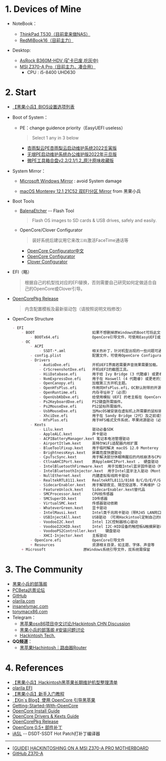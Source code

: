 # 1. Devices of Mine
- NoteBook：
	- [ThinkPad T530（目前拿来做NAS）](https://github.com/5T33Z0/Lenovo-T530-Hackintosh-OpenCore)
	- [RedMiBook16（目前主力）](https://github.com/XingKong746/RedmiBook16-Hackintosh)
	
- Desktop:
	- [AsRock B360M-HDV (矿卡已废,吃灰中)](https://github.com/RealKiro/Hackintosh)
	- [MSI Z370-A Pro（目前主力，凑合用）](https://github.com/FrostMiKu/msi-z370-hackintosh)
		- CPU : i5-8400 UHD630

# 2. Start
- [【黑果小兵】BIOS设置选项列表](https://blog.daliansky.net/macOS-Monterey-12.1-21C52-Release-version-with-OC-0.7.6-CLOVER-5143-and-FirPE-original-image.html#BIOS设置选项列表)
- Boot of System：
	- PE：change guidence priority（EasyUEFI useless）
		> Select 1 any in 3 below
		- [杏雨梨云PE杏雨梨云启动维护系统2022壬寅版](https://www.423down.com/7066.html)
		- [无垠PE启动维护系统办公维护版2022年元旦版](https://www.423down.com/13059.html)
		- [微PE工具箱合盘v2.2/2.1/1.2_原汁原味收藏版](https://www.423down.com/12632.html)

- System Mirror：	
	- [Microsoft Windows Mirror](https://next.itellyou.cn/) : avoid System damage 

	- [macOS Monterey 12.1 21C52 双EFI分区 Mirror](https://hongesttechnology-my.sharepoint.cn/:u:/g/personal/daliansky_hongesttechnology_partner_onmschina_cn1/EaWazjsAFhVAp7NqOEs_My0BvY3xpc4OPqRzWi2uQRjeYQ?e=i1XB6v) from 黑果小兵
	
- Boot Tools
	- [BalenaEtcher](https://etcher.io/) -- Flash Tool
		> Flash OS images to SD cards & USB drives, safely and easily.

	- OpenCore/Clover Configurator
		> 装好系统后建议用它来改`三码`激活FaceTime通话等
		- [OpenCore Configurator中文](http://bbs.pcbeta.com/viewthread-1838814-1-1.html)
		- [OpenCore Configurator](https://mackie100projects.altervista.org/download/occ/)
		- [Clover Configurator](https://mackie100projects.altervista.org/download/clover-configurator-global-edition/)
	
- EFI（略）
	> 根据自己的机型找对应的EFI替换，否则需要自己研究如何定做适合自己的OpenCore或Clover引导。	


- [OpenCorePkg Release](https://github.com/acidanthera/OpenCorePkg/releases)
	> 内含配置模板及最新驱动包（请按照说明文档修改）

- OpenCore Structure
    ```markdown
    - EFI
        - BOOT                          如果不想删掉原Windows的Boot可将此文件夹改名
            - BOOTx64.efi               OpenCore引导文件，可使用EasyUEFI或进PE模式添加并设置为系统第一启动项
        - OC
            - ACPI
                - SSDT-*.aml            相关热补丁，针对机型出现的一些问题可通过注入hot patch来解决
            - config.plist              配置文件，可使用OpenCore Configurator修改，注意要和添加的文件一一对应，不知道功能不要随意添加
            - Drivers
                - AudioDxe.efi          开机UEFI界面若需要声音效果需要加载。
                - CrScreenshotDxe.efi   开机UEFI的截图工具。
                - HiiDatabase.efi       用于给 Ivy Bridge (3 代酷睿) 或更老代主板上支持 UEFI 字体渲染, UEFI Shell 中文字渲染异常时使用, 新主板不需要。
                - NvmExpressDxe.efi     用于在 Haswell (4 代酷睿) 或更老的主板上支持 NVMe 硬盘, 新主板不需要。
                - OpenCanopy.efi        加载第三方开机主题。
                - OpenHfsPlus.efi       作用同HfsPlus.efi，OC默认附带的开源驱动
                - OpenRuntime.efi       内存寻址补丁（必须）
                - OpenUsbKbDxe.efi      给使用模拟 UEFI 的老主板在 OpenCore 界面正常输入用的, 请勿在 Ivy Bridge (3 代酷睿)及以上的主板上使用。
                - Ps2KeyboardDxe.efi    PS2键盘所需插件。
                - Ps2MouseDxe.efi       PS2鼠标所需插件。
                - UsbMouseDxe.efi       当MacOS被安装在虚拟机上所需要的鼠标插件。
                - XhciDxe.efi           用于在 Sandy Bridge（2代）及之前或更老的主板上加载XHCI控制器。
                - HfsPlus.efi           用于HFS格式文件系统，苹果闭源驱动（必须）
            - Kexts
                - Lilu.kext             驱动必备SDK
                - AppleALC.kext         声卡驱动
                - ACPIBatteryManager.kext 笔记本电池管理驱动
                - AirportItlwm.kext     英特尔WiFi适配器内核扩展
                - BlueToolFixup.kext    用于临时解决 macOS 12.0 Monterey 上各类蓝牙失效的问题（Monterey必须）
                - BrightnessKeys.kext   屏幕亮度快捷驱动
                - CpuTscSync.kext       用于解决部分休眠唤醒后的内核崩溃与CPU睡死问题的驱动补丁
                - CtlnaAHCIPort.kext    原AppleAHCIPort.kext ， 硬盘驱动
                - IntelBluetoothFirmware.kext  用于加载Intel蓝牙固件驱动（Monterey必须）
                - IntelBluetoothInjector.kext  用于Intel蓝牙注入驱动（Monterey必须）
                - NullEthernet.kext     内建虚拟有线网卡驱动
                - RealtekRTL8111.kext   RealtekRTL8111/8168 B/C/D/E/F/G/H等网卡驱动
                - SidecarEnabler.kext   用于解锁夜览、隔空投送等，不再维护（2021/10/06）
                - FeatureUnlock.kext    SidecarEnabler.kext替代品
                - SMCProcessor.kext     CPU核传感器
                - SMCSuperIO.kext       IO传感器       
                - VirtualSMC.kext       传感器驱动依赖  
                - WhateverGreen.kext    显卡驱动
                - IntelMausi.kext       Intel类千兆网卡驱动（带RJ45 LAN网口机器使用）
                - USBInjectAll.kext     USB驱动 （可用Hackintool定制自己的USB补丁）   
                - VoodooI2C.kext        Intel I2C控制器核心驱动
                - VoodooI2CHID.kext     Intel I2C-HID设备的触控板&触摸屏驱动
                - VoodooPS2Controller.kext    键盘驱动
                - XHCI-Injector.kext    主板驱动
            - OpenCore.efi              OpenCore引导文件
            + Resources                 资源相关目录，如主题、字体、声音等
        + Microsoft                 原Windows系统引导文件，双系统需保留

    ```
	
	
# 3. The Community
- [黑果小兵的部落阁](https://blog.daliansky.net/)
- [PCBeta远景论坛](https://bbs.pcbeta.com/)
- [GitHub](https://github.com/)
- [olarila.com](https://www.olarila.com/)
- [insanelymac.com](https://www.insanelymac.com/)
- [tonymacx86.com](https://www.tonymacx86.com/)
- Telegram：
	- [黑苹果osx86项目中文讨论/Hackintosh CHN Discussion](https://t.me/osx86zh)
	- [黑果小兵的部落阁 #安装问题讨论](https://t.me/macos_installer)
	- [Hackintosh Tech.](https://t.me/HackintoshTech)
- **QQ频道**：
	- [黑苹果Hachintosh｜路由器Router](https://qun.qq.com/qqweb/qunpro/share?_wv=3&_wwv=128&inviteCode=1D3zju&from=246610&biz=ka)

# 4. References
- [【黑果小兵】Hackintosh黑苹果长期维护机型整理清单](https://blog.daliansky.net/Hackintosh-long-term-maintenance-model-checklist.html)
- [olarila EFI](https://www.olarila.com/files)
- [【黑果小兵】新手入门教程](https://blog.daliansky.net/macOS-Monterey-12.1-21C52-Release-version-with-OC-0.7.6-CLOVER-5143-and-FirPE-original-image.html#新手入门教程)
- [【Xjn´s Blog】使用 OpenCore 引导黑苹果](https://blog.xjn819.com/post/opencore-guide.html)
- [Getting-Started-With-OpenCore](https://insanelymacdiscord.github.io/Getting-Started-With-OpenCore/)
- [OpenCore Install Guide](https://dortania.github.io/OpenCore-Install-Guide/)
- [OpenCore Drivers & Kexts Guide](https://dortania.github.io/OpenCore-Install-Guide/ktext.html#firmware-drivers)
- [OpenCorePkg Release](https://github.com/acidanthera/OpenCorePkg/releases)
- [OpenCore 0.5+ 部件补丁](https://github.com/daliansky/OC-little)
- [iASL](https://acpica.org/downloads) -- DSDT-SSDT Hot Patch打补丁编译器
---
- [[GUIDE] HACKINTOSHING ON A MSI Z370-A PRO MOTHERBOARD](https://hackintosher.com/builds/guide-hackintoshing-msi-z370-pro/)
- [GitHub Z370-A](https://github.com/search?o=desc&q=Z370-A&s=updated&type=Repositories)
